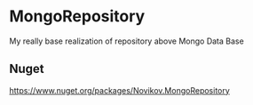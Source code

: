 # MongoRepository
My really base realization of repository above Mongo Data Base
## Nuget
https://www.nuget.org/packages/Novikov.MongoRepository
